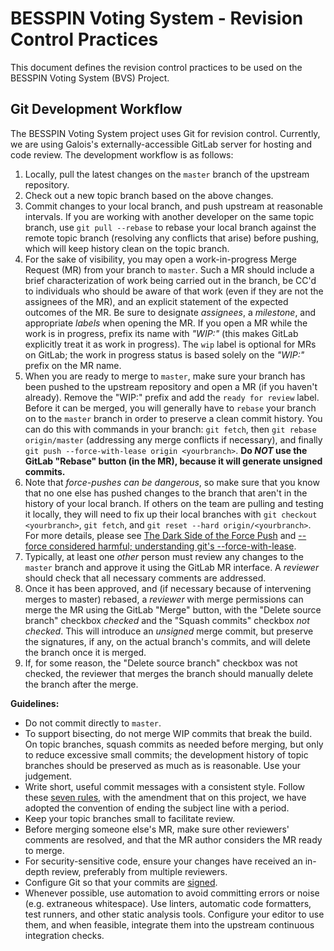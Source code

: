 # BESSPIN Voting System - Revision Control Practices

This document defines the revision control practices to be used on the BESSPIN
Voting System (BVS) Project.

## Git Development Workflow

The BESSPIN Voting System project uses Git for revision control. Currently, we
are using Galois's externally-accessible GitLab server for hosting and code
review. The development workflow is as follows:

1. Locally, pull the latest changes on the `master` branch of the
   upstream repository.
2. Check out a new topic branch based on the above changes.
3. Commit changes to your local branch, and push upstream at reasonable
   intervals. If you are working with another developer on the same topic
   branch, use `git pull --rebase` to rebase your local branch against the
   remote topic branch (resolving any conflicts that arise) before pushing,
   which will keep history clean on the topic branch.
4. For the sake of visibility, you may open a work-in-progress Merge Request
   (MR) from your branch to `master`. Such a MR should include a brief
   characterization of work being carried out in the branch, be CC'd to
   individuals who should be aware of that work (even if they are not the
   assignees of the MR), and an explicit statement of the expected outcomes of
   the MR. Be sure to designate  _assignees_, a _milestone_, and appropriate
   _labels_ when opening the MR. If you open a MR while the work is in progress,
   prefix its name with _"WIP:"_ (this makes GitLab explicitly treat it as work
   in progress). The `wip` label is optional for MRs on GitLab; the work in
   progress status is based solely on the _"WIP:"_ prefix on the MR name.
5. When you are ready to merge to `master`, make sure your branch has been
   pushed to the upstream repository and open a MR (if you haven't already).
   Remove the "WIP:" prefix and add the `ready for review` label. Before it can
   be merged, you will generally have to `rebase` your branch on to the `master`
   branch in order to preserve a clean commit history. You can do this with
   commands in your branch: `git fetch`, then `git rebase origin/master`
   (addressing any merge conflicts if necessary), and finally
   `git push --force-with-lease origin <yourbranch>`. **Do _NOT_ use the GitLab
   "Rebase" button (in the MR), because it will generate unsigned commits.**
7. Note that *force-pushes can be dangerous*, so make sure that you know that no
   one else has pushed changes to the branch that aren't in the history of your
   local branch.  If others on the team are pulling and testing it locally, they
   will need to fix up their local branches with `git checkout <yourbranch>`,
   `git fetch`, and `git reset --hard origin/<yourbranch>`. For more details,
   please see [The Dark Side of the Force Push] and
   [--force considered harmful; understanding git's --force-with-lease].
8. Typically, at least one _other_ person must review any changes to the
   `master` branch and approve it using the GitLab MR interface. A _reviewer_
   should check that all necessary comments are addressed.
9. Once it has been approved, and (if necessary because of intervening merges
   to master) rebased, a _reviewer_ with merge permissions can merge the MR
   using the GitLab "Merge" button, with the "Delete source branch" checkbox
   _checked_ and the "Squash commits" checkbox _not checked_. This will
   introduce an _unsigned_ merge commit, but preserve the signatures, if any, on
   the actual branch's commits, and will delete the branch once it is merged.
10. If, for some reason, the "Delete source branch" checkbox was not checked,
   the reviewer that merges the branch should manually delete the branch
   after the merge.

[The Dark Side of the Force Push]: http://willi.am/blog/2014/08/12/the-dark-side-of-the-force-push/
[--force considered harmful; understanding git's --force-with-lease]: https://developer.atlassian.com/blog/2015/04/force-with-lease/

**Guidelines:**

- Do not commit directly to `master`.
- To support bisecting, do not merge WIP commits that break the build. On topic
  branches, squash commits as needed before merging, but only to reduce
  excessive small commits; the development history of topic branches should be
  preserved as much as is reasonable. Use your judgement.
- Write short, useful commit messages with a consistent style. Follow these
  [seven rules], with the amendment that on this project, we have adopted the
  convention of ending the subject line with a period.
- Keep your topic branches small to facilitate review.
- Before merging someone else's MR, make sure other reviewers' comments are
  resolved, and that the MR author considers the MR ready to merge.
- For security-sensitive code, ensure your changes have received an in-depth
  review, preferably from multiple reviewers.
- Configure Git so that your commits are [signed].
- Whenever possible, use automation to avoid committing errors or noise (e.g.
  extraneous whitespace). Use linters, automatic code formatters, test runners,
  and other static analysis tools. Configure your editor to use them, and when
  feasible, integrate them into the upstream continuous integration checks.

[seven rules]: https://chris.beams.io/posts/git-commit/#seven-rules
[signed]: https://git-scm.com/book/en/v2/Git-Tools-Signing-Your-Work
